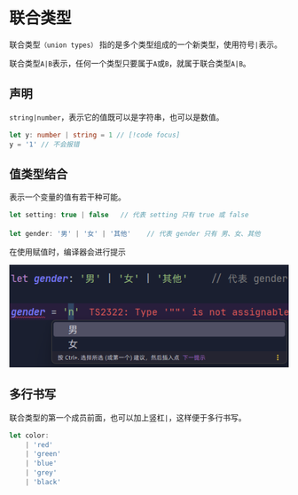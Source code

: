 # 联合类型

联合类型`（union types）` 指的是多个类型组成的一个新类型，使用符号`|`表示。

联合类型`A|B`表示，任何一个类型只要属于`A`或`B`，就属于联合类型`A|B`。

## 声明

`string|number`，表示它的值既可以是字符串，也可以是数值。

```typescript
let y: number | string = 1 // [!code focus]
y = '1'	// 不会报错
```





## 值类型结合

表示一个变量的值有若干种可能。

```typescript
let setting: true | false   // 代表 setting 只有 true 或 false

let gender: '男' | '女' | '其他'    // 代表 gender 只有 男、女、其他
```



在使用赋值时，编译器会进行提示

![image-20240131160724833](./assets/image-20240131160724833.png)



## 多行书写

联合类型的第一个成员前面，也可以加上竖杠`|`，这样便于多行书写。

```typescript
let color:
    | 'red'
    | 'green'
    | 'blue'
    | 'grey'
    | 'black'
```
